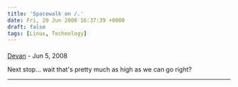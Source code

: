 ```yaml
---
title: 'Spacewalk on /.'
date: Fri, 20 Jun 2008 16:37:39 +0000
draft: false
tags: [Linux, Technology]
---
```



#### 
[Devan](http://dgoodwin.dangerouslyinc.com "dgoodwin@dangerouslyinc.com") - <time datetime="2008-06-20 15:20:02">Jun 5, 2008</time>

Next stop... wait that's pretty much as high as we can go right?
<hr />
